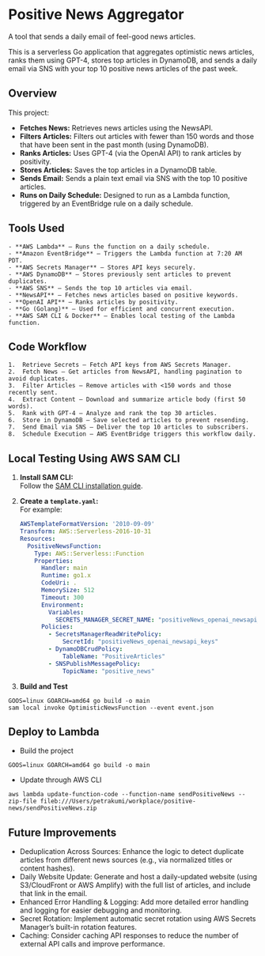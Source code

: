

# Positive News Aggregator
A tool that sends a daily email of feel-good news articles. 

This is a serverless Go application that aggregates optimistic news articles, ranks them using GPT-4, stores top articles in DynamoDB, and sends a daily email via SNS with your top 10 positive news articles of the past week.

## Overview

This project:

- **Fetches News:** Retrieves news articles using the NewsAPI.
- **Filters Articles:** Filters out articles with fewer than 150 words and those that have been sent in the past month (using DynamoDB).
- **Ranks Articles:** Uses GPT-4 (via the OpenAI API) to rank articles by positivity.
- **Stores Articles:** Saves the top articles in a DynamoDB table.
- **Sends Email:** Sends a plain text email via SNS with the top 10 positive articles.
- **Runs on Daily Schedule:** Designed to run as a Lambda function, triggered by an EventBridge rule on a daily schedule.

## Tools Used
	- **AWS Lambda** – Runs the function on a daily schedule.
	- **Amazon EventBridge** – Triggers the Lambda function at 7:20 AM PDT.
	- **AWS Secrets Manager** – Stores API keys securely.
	- **AWS DynamoDB** – Stores previously sent articles to prevent duplicates.
	- **AWS SNS** – Sends the top 10 articles via email.
	- **NewsAPI** – Fetches news articles based on positive keywords.
	- **OpenAI API** – Ranks articles by positivity.
	- **Go (Golang)** – Used for efficient and concurrent execution.
	- **AWS SAM CLI & Docker** – Enables local testing of the Lambda function.

## Code Workflow
	1.	Retrieve Secrets – Fetch API keys from AWS Secrets Manager.
	2.	Fetch News – Get articles from NewsAPI, handling pagination to avoid duplicates.
	3.	Filter Articles – Remove articles with <150 words and those recently sent.
	4.	Extract Content – Download and summarize article body (first 50 words).
	5.	Rank with GPT-4 – Analyze and rank the top 30 articles.
	6.	Store in DynamoDB – Save selected articles to prevent resending.
	7.	Send Email via SNS – Deliver the top 10 articles to subscribers.
	8.	Schedule Execution – AWS EventBridge triggers this workflow daily.


## Local Testing Using AWS SAM CLI

1. **Install SAM CLI:**  
   Follow the [SAM CLI installation guide](https://docs.aws.amazon.com/serverless-application-model/latest/developerguide/install-sam-cli.html).

2. **Create a `template.yaml`:**  
   For example:

   ```yaml
   AWSTemplateFormatVersion: '2010-09-09'
   Transform: AWS::Serverless-2016-10-31
   Resources:
     PositiveNewsFunction:
       Type: AWS::Serverless::Function
       Properties:
         Handler: main
         Runtime: go1.x
         CodeUri: .
         MemorySize: 512
         Timeout: 300
         Environment:
           Variables:
             SECRETS_MANAGER_SECRET_NAME: "positiveNews_openai_newsapi_keys"
         Policies:
           - SecretsManagerReadWritePolicy:
               SecretId: "positiveNews_openai_newsapi_keys"
           - DynamoDBCrudPolicy:
               TableName: "PositiveArticles"
           - SNSPublishMessagePolicy:
               TopicName: "positive_news"

3. **Build and Test**
```
GOOS=linux GOARCH=amd64 go build -o main   
sam local invoke OptimisticNewsFunction --event event.json
```


## Deploy to Lambda
- Build the project
```
GOOS=linux GOARCH=amd64 go build -o main
```
- Update through AWS CLI
```
aws lambda update-function-code --function-name sendPositiveNews --zip-file fileb:///Users/petrakumi/workplace/positive-news/sendPositiveNews.zip
```

## Future Improvements
- Deduplication Across Sources:
    Enhance the logic to detect duplicate articles from different news sources (e.g., via normalized titles or content hashes).
- Daily Website Update:
    Generate and host a daily-updated website (using S3/CloudFront or AWS Amplify) with the full list of articles, and include that link in the email.
- Enhanced Error Handling & Logging:
    Add more detailed error handling and logging for easier debugging and monitoring.
- Secret Rotation:
    Implement automatic secret rotation using AWS Secrets Manager’s built-in rotation features.
- Caching:
    Consider caching API responses to reduce the number of external API calls and improve performance.
